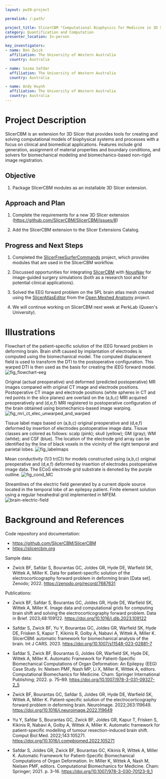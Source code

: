 ```yaml
---
layout: pw39-project

permalink: /:path/

project_title: SlicerCBM "Computational Biophysics for Medicine in 3D Slicer"
category: Quantification and Computation
presenter_location: In-person

key_investigators:
- name: Ben Zwick
  affiliation: The University of Western Australia
  country: Australia

- name: Saima Safdar
  affiliation: The University of Western Australia
  country: Australia

- name: Andy Huynh
  affiliation: The University of Western Australia
  country: Australia
---
```


# Project Description

<!-- Add a short paragraph describing the project. -->

SlicerCBM is an extension for 3D Slicer that provides tools for creating and solving computational models of biophysical systems and processes with a focus on clinical and biomedical applications. Features include grid generation, assignment of material properties and boundary conditions, and solvers for biomechanical modeling and biomechanics-based non-rigid image registration.

## Objective

<!-- Describe here WHAT you would like to achieve (what you will have as end result). -->

1. Package SlicerCBM modules as an installable 3D Slicer extension.

## Approach and Plan

<!-- Describe here HOW you would like to achieve the objectives stated above. -->

1. Complete the requirements for a new 3D Slicer extension (<https://github.com/SlicerCBM/SlicerCBM/issues/8>)

2. Add the SlicerCBM extension to the Slicer Extensions Catalog.

## Progress and Next Steps

<!-- Update this section as you make progress, describing of what you have ACTUALLY DONE.
     If there are specific steps that you could not complete then you can describe them here, too. -->

1. Completed the [SlicerFreeSurferCommands](https://projectweek.na-mic.org/PW39_2023_Montreal/Projects/SlicerFreeSurferCommands/) project, which provides modules that are used in the SlicerCBM workflow.

2. Discussed opportunities for integrating [SlicerCBM](https://slicercbm.org) with [NousNav](https://www.nousnav.org) for image-guided surgery simulations (both as a research tool and for potential clinical applications).

3. Solved the EEG forward problem on the SPL brain atlas mesh created using the [SlicerAtlasEditor](https://github.com/andy9t7/SlicerAtlasEditor) from the [Open Meshed Anatomy](https://projectweek.na-mic.org/PW39_2023_Montreal/Projects/OpenMeshedAnatomy/) project.

4. We will continue working on SlicerCBM next week at PerkLab (Queen's University).

# Illustrations

<!-- Add pictures and links to videos that demonstrate what has been accomplished.
![Description of picture](Example2.jpg)
![Some more images](Example2.jpg)
-->

Flowchart of the patient-specific solution of the iEEG forward problem in deforming brain. Brain shift caused by implantation of electrodes is computed using the biomechanical model. The computed displacement field is used to transform the DTI to the postoperative configuration. This warped DTI is then used as the basis for creating the iEEG forward model.
![fig_flowchart-eeg](https://github.com/NA-MIC/ProjectWeek/assets/33216696/ef320477-0540-460f-8412-122977ef2641)

Original (actual preoperative) and deformed (predicted postoperative) MR images compared with original CT image and electrode positions. Postoperative CT image and electrode positions (white spheres in CT and red points in the slice planes) are overlaid on the (a,b,c) MRI acquired preoperatively and (d,e,f) MRI registered to postoperative configuration of the brain obtained using biomechanics-based image warping.
![fig_mri_ct_elec_unwarped_and_warped](https://github.com/NA-MIC/ProjectWeek/assets/33216696/b860a491-94a2-4c1b-8a8a-c1e3d1bfb42d)

Tissue label maps based on (a,b,c) original preoperative and (d,e,f) deformed by insertion of electrodes postoperative image data. Tissue classes are colored as follows: scalp (pink); skull (yellow); GM (gray); WM (white); and CSF (blue). The location of the electrode grid array can be identified by the line of black voxels in the vicinity of the right temporal and parietal lobes.
![fig_labelmaps](https://github.com/NA-MIC/ProjectWeek/assets/33216696/f41bc134-12e6-42e2-b776-901060c56915)

Mean conductivity (1/3 tr(C)) for models constructed using (a,b,c) original preoperative and (d,e,f) deformed by insertion of electrodes postoperative image data. The ECoG electrode grid substrate is denoted by the purple outline.
![fig_cond_MC](https://github.com/NA-MIC/ProjectWeek/assets/33216696/bd2cff16-6ed8-4e5a-af2e-1155f11a8369)

Streamlines of the electric field generated by a current dipole source located in the temporal lobe of an epilepsy patient. Finite element solution using a regular hexahedral grid implemented in MFEM.
![brain-electric-field](https://github.com/NA-MIC/ProjectWeek/assets/33216696/29a3fe30-4353-49bb-ae91-ec6225eba7f6)

# Background and References

<!-- If you developed any software, include link to the source code repository.
     If possible, also add links to sample data, and to any relevant publications. -->

Code repository and documentation:

- <https://github.com/SlicerCBM/SlicerCBM>
- <https://slicercbm.org>

Sample data:

- Zwick BF, Safdar S, Bourantas GC, Joldes GR, Hyde DE, Warfield SK,
  Wittek A, Miller K. Data for patient-specific solution of the
  electrocorticography forward problem in deforming brain [Data
  set]. Zenodo; 2022. <https://zenodo.org/record/7687631>

Publications:

- Zwick BF, Safdar S, Bourantas GC, Joldes GR, Hyde DE, Warfield SK,
  Wittek A, Miller K. Image data and computational grids for
  computing brain shift and solving the electrocorticography
  forward problem. Data in Brief. 2023;48:109122.
  <https://doi.org/10.1016/j.dib.2023.109122>

- Safdar S, Zwick BF, Yu Y, Bourantas GC, Joldes GR, Warfield SK,
  Hyde DE, Frisken S, Kapur T, Kikinis R, Golby A, Nabavi A,
  Wittek A, Miller K. SlicerCBM: automatic framework for
  biomechanical analysis of the brain. Int J CARS. 2023.
  <https://doi.org/10.1007/s11548-023-02881-7>

- Safdar S, Zwick BF, Bourantas G, Joldes GR, Warfield SK, Hyde DE,
  Wittek A, Miller K. Automatic Framework for Patient-Specific
  Biomechanical Computations of Organ Deformation: An Epilepsy (EEG)
  Case Study. In: Nielsen PMF, Nash MP, Li X, Miller K, Wittek A,
  editors. Computational Biomechanics for Medicine. Cham: Springer
  International Publishing; 2022. p. 75–89.
  <https://doi.org/10.1007/978-3-031-09327-2_5>

- Zwick BF, Bourantas GC, Safdar S, Joldes GR, Hyde DE, Warfield SK,
  Wittek A, Miller K. Patient-specific solution of the
  electrocorticography forward problem in deforming
  brain. NeuroImage. 2022;263:119649.
  <https://doi.org/10.1016/j.neuroimage.2022.119649>

- Yu Y, Safdar S, Bourantas GC, Zwick BF, Joldes GR, Kapur T, Frisken
  S, Kikinis R, Nabavi A, Golby A, Wittek A, Miller K. Automatic
  framework for patient-specific modelling of tumour resection-induced
  brain shift. Comput Biol Med. 2022;143:105271.
  <https://doi.org/10.1016/j.compbiomed.2022.105271>

- Safdar S, Joldes GR, Zwick BF, Bourantas GC, Kikinis R, Wittek A,
  Miller K. Automatic Framework for Patient-Specific Biomechanical
  Computations of Organ Deformation. In: Miller K, Wittek A, Nash M,
  Nielsen PMF, editors. Computational Biomechanics for Medicine. Cham:
  Springer; 2021. p. 3–16.
  <https://doi.org/10.1007/978-3-030-70123-9_1>
